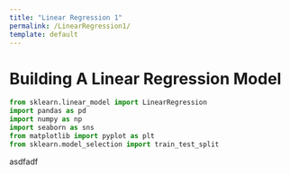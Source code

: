 ```yaml
---
title: "Linear Regression 1"
permalink: /LinearRegression1/
template: default
---
```


<h1>Building A Linear Regression Model</h1>

```Python
from sklearn.linear_model import LinearRegression
import pandas as pd
import numpy as np
import seaborn as sns
from matplotlib import pyplot as plt
from sklearn.model_selection import train_test_split
```

asdfadf
